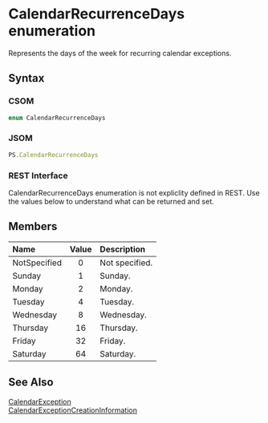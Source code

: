 [comment]: # (Name:CalendarRecurrenceDays)
[comment]: # (Type:Enum)
[comment]: # (Status:Verified)

# <a name="name"></a>CalendarRecurrenceDays enumeration

<a name="description"></a>Represents the days of the week for recurring calendar exceptions.

## <a name="syntax"></a>Syntax

### CSOM

```C#
enum CalendarRecurrenceDays 
```
### JSOM

```JavaScript
PS.CalendarRecurrenceDays
```
### REST Interface

CalendarRecurrenceDays enumeration is not expliclity defined in REST.  Use the values below to understand what can be returned and set.

## <a name="members"></a>Members

<a name="enumMembers"></a>

|**Name**|**Value**|**Description**|
|:------ |:----: |:----- |
|<a name="NotSpecified"></a>NotSpecified|0| Not specified.|
|<a name="Sunday"></a>Sunday|1| Sunday.|
|<a name="Monday"></a>Monday|2| Monday.|
|<a name="Tuesday"></a>Tuesday|4| Tuesday.|
|<a name="Wednesday"></a>Wednesday|8| Wednesday.|
|<a name="Thursday"></a>Thursday|16| Thursday.|
|<a name="Friday"></a>Friday|32| Friday.|
|<a name="Saturday"></a>Saturday|64|Saturday.|

## <a name="seeAlso"></a>See Also

[CalendarException](CalendarException.md)<br/>
[CalendarExceptionCreationInformation](CalendarExceptionCreationInformation.md)<br/>
